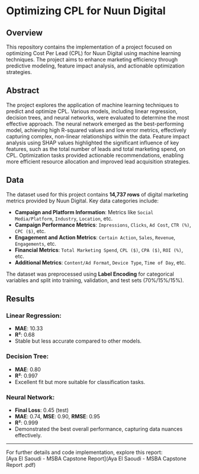 # Optimizing CPL for Nuun Digital

## Overview
This repository contains the implementation of a project focused on optimizing Cost Per Lead (CPL) for Nuun Digital using machine learning techniques. The project aims to enhance marketing efficiency through predictive modeling, feature impact analysis, and actionable optimization strategies.

## Abstract
The project explores the application of machine learning techniques to predict and optimize CPL. Various models, including linear regression, decision trees, and neural networks, were evaluated to determine the most effective approach. The neural network emerged as the best-performing model, achieving high R-squared values and low error metrics, effectively capturing complex, non-linear relationships within the data. Feature impact analysis using SHAP values highlighted the significant influence of key features, such as the total number of leads and total marketing spend, on CPL. Optimization tasks provided actionable recommendations, enabling more efficient resource allocation and improved lead acquisition strategies.

## Data
The dataset used for this project contains **14,737 rows** of digital marketing metrics provided by Nuun Digital. Key data categories include:

- **Campaign and Platform Information**: Metrics like `Social Media/Platform`, `Industry`, `Location`, etc.
- **Campaign Performance Metrics**: `Impressions`, `Clicks`, `Ad Cost`, `CTR (%)`, `CPC ($)`, etc.
- **Engagement and Action Metrics**: `Certain Action`, `Sales`, `Revenue`, `Engagements`, etc.
- **Financial Metrics**: `Total Marketing Spend`, `CPL ($)`, `CPA ($)`, `ROI (%)`, etc.
- **Additional Metrics**: `Content/Ad Format`, `Device Type`, `Time of Day`, etc.

The dataset was preprocessed using **Label Encoding** for categorical variables and split into training, validation, and test sets (70%/15%/15%).

## Results

### Linear Regression:
- **MAE**: 10.33
- **R²**: 0.68
- Stable but less accurate compared to other models.

### Decision Tree:
- **MAE**: 0.80
- **R²**: 0.997
- Excellent fit but more suitable for classification tasks.

### Neural Network:
- **Final Loss**: 0.45 (test)
- **MAE**: 0.74, **MSE**: 0.90, **RMSE**: 0.95
- **R²**: 0.999
- Demonstrated the best overall performance, capturing data nuances effectively.

---

For further details and code implementation, explore this report:  
[Aya El Saoudi - MSBA Capstone Report](Aya El Saoudi - MSBA Capstone Report .pdf)
